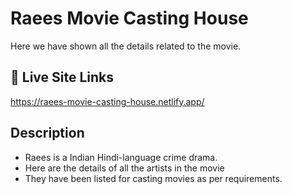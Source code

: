 
# Raees Movie Casting House

Here we have shown all the details related to the movie.

## 🔗 Live Site Links
https://raees-movie-casting-house.netlify.app/
## Description

* Raees is a Indian Hindi-language crime drama.
* Here are the details of all the artists in the movie
* They have been listed for casting movies as per requirements.

  